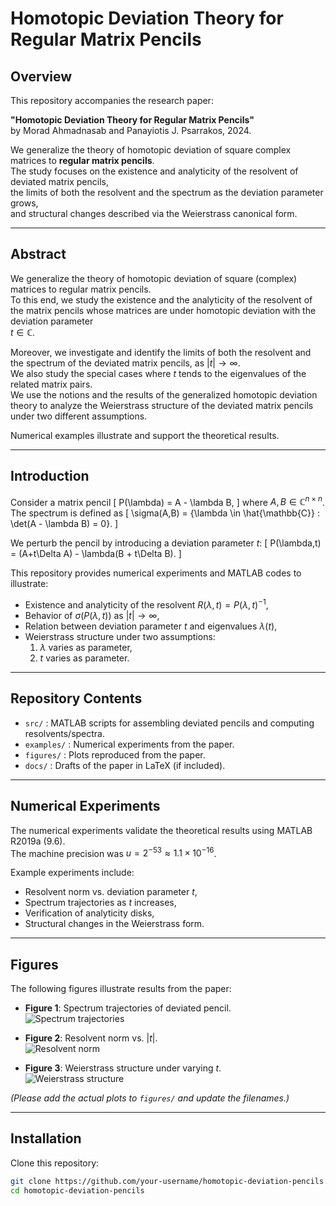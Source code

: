 # Homotopic Deviation Theory for Regular Matrix Pencils

## Overview
This repository accompanies the research paper:

**"Homotopic Deviation Theory for Regular Matrix Pencils"**  
by Morad Ahmadnasab and Panayiotis J. Psarrakos, 2024.

We generalize the theory of homotopic deviation of square complex matrices to **regular matrix pencils**.  
The study focuses on the existence and analyticity of the resolvent of deviated matrix pencils,  
the limits of both the resolvent and the spectrum as the deviation parameter grows,  
and structural changes described via the Weierstrass canonical form.

---

## Abstract
We generalize the theory of homotopic deviation of square (complex) matrices to regular matrix pencils.  
To this end, we study the existence and the analyticity of the resolvent of the matrix pencils whose matrices are under homotopic deviation with the deviation parameter  
$t \in \mathbb{C}$.  

Moreover, we investigate and identify the limits of both the resolvent and the spectrum of the deviated matrix pencils, as $|t| \to \infty$.  
We also study the special cases where $t$ tends to the eigenvalues of the related matrix pairs.  
We use the notions and the results of the generalized homotopic deviation theory to analyze the Weierstrass structure of the deviated matrix pencils under two different assumptions.  

Numerical examples illustrate and support the theoretical results.

---

## Introduction
Consider a matrix pencil
\[
P(\lambda) = A - \lambda B,
\]
where $A, B \in \mathbb{C}^{n \times n}$.  
The spectrum is defined as
\[
\sigma(A,B) = \{\lambda \in \hat{\mathbb{C}} : \det(A - \lambda B) = 0\}.
\]

We perturb the pencil by introducing a deviation parameter $t$:
\[
P(\lambda,t) = (A+t\Delta A) - \lambda(B + t\Delta B).
\]

This repository provides numerical experiments and MATLAB codes to illustrate:
- Existence and analyticity of the resolvent $R(\lambda,t) = P(\lambda,t)^{-1}$,
- Behavior of $\sigma(P(\lambda,t))$ as $|t| \to \infty$,
- Relation between deviation parameter $t$ and eigenvalues $\lambda(t)$,
- Weierstrass structure under two assumptions:
  1. $\lambda$ varies as parameter,
  2. $t$ varies as parameter.

---

## Repository Contents
- `src/` : MATLAB scripts for assembling deviated pencils and computing resolvents/spectra.
- `examples/` : Numerical experiments from the paper.
- `figures/` : Plots reproduced from the paper.
- `docs/` : Drafts of the paper in LaTeX (if included).

---

## Numerical Experiments
The numerical experiments validate the theoretical results using MATLAB R2019a (9.6).  
The machine precision was $u=2^{-53} \approx 1.1 \times 10^{-16}$.  

Example experiments include:
- Resolvent norm vs. deviation parameter $t$,
- Spectrum trajectories as $t$ increases,
- Verification of analyticity disks,
- Structural changes in the Weierstrass form.

---

## Figures
The following figures illustrate results from the paper:

- **Figure 1**: Spectrum trajectories of deviated pencil.  
  ![Spectrum trajectories](figures/spectrum_trajectories.png)

- **Figure 2**: Resolvent norm vs. $|t|$.  
  ![Resolvent norm](figures/resolvent_norm.png)

- **Figure 3**: Weierstrass structure under varying $t$.  
  ![Weierstrass structure](figures/weierstrass_structure.png)

*(Please add the actual plots to `figures/` and update the filenames.)*

---

## Installation
Clone this repository:
```bash
git clone https://github.com/your-username/homotopic-deviation-pencils.git
cd homotopic-deviation-pencils
